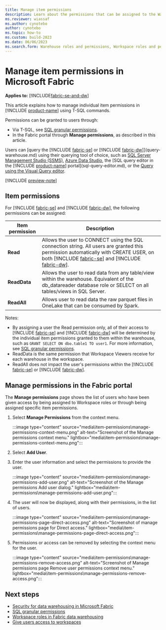 ```yaml
---
title: Manage item permissions
description: Learn about the permissions that can be assigned to the Warehouse and the SQL Endpoint in Microsoft Fabric.
ms.reviewer: wiassaf
ms.author: cynotebo
author: cynotebo
ms.topic: how-to
ms.custom: build-2023
ms.date: 06/06/2023
ms.search.form: Warehouse roles and permissions, Workspace roles and permissions # This article's title should not change. If so, contact engineering.
---
```

# Manage item permissions in Microsoft Fabric

**Applies to:** [!INCLUDE[fabric-se-and-dw](includes/applies-to-version/fabric-se-and-dw.md)]

This article explains how to manage individual item permissions in [!INCLUDE [product-name](../includes/product-name.md)] using T-SQL commands.

Permissions can be granted to users through:

- Via T-SQL, see [SQL granular permissions](sql-granular-permissions.md).
- In the Fabric portal through **Manage permissions**, as described in this article.

Users can [query the [!INCLUDE [fabric-se](includes/fabric-se.md)] or [!INCLUDE [fabric-dw](includes/fabric-dw.md)]](query-warehouse.md) using their querying tool of choice, such as [SQL Server Management Studio (SSMS)](/sql/ssms/download-sql-server-management-studio-ssms), [Azure Data Studio](https://aka.ms/azuredatastudio), the [SQL query editor in the [!INCLUDE [product-name](../includes/product-name.md)] portal](sql-query-editor.md), or the [Query using the Visual Query editor](visual-query-editor.md).

[!INCLUDE [preview-note](../includes/preview-note.md)]

## Item permissions

For [!INCLUDE [fabric-se](includes/fabric-se.md)] and [!INCLUDE [fabric-dw](includes/fabric-dw.md)], the following permissions can be assigned:

| Item permission   |  Description |
|---|---|
|**Read**|Allows the user to CONNECT using the SQL connection string. All users are granted this permission automatically with CREATE USER, on both [!INCLUDE [fabric-se](includes/fabric-se.md)] and [!INCLUDE [fabric-dw](includes/fabric-dw.md)].|
|**ReadData**|Allows the user to read data from any table/view within the warehouse. Equivalent of the db_datareader database role or SELECT on all tables/views in SQL Server.|   
|**ReadAll**|Allows user to read data the raw parquet files in OneLake that can be consumed by Spark.|

Notes:

- By assigning a user the Read permission only, all of their access to [!INCLUDE [fabric-se](includes/fabric-se.md)] and [!INCLUDE [fabric-dw](includes/fabric-dw.md)] will be determined by the individual item permissions granted to them within the warehouse, such as `GRANT SELECT ON dbo.table1 TO user1`. For more information, see [SQL granular permissions](sql-granular-permissions.md).
- ReadData is the same permission that Workspace Viewers receive for each warehouse in the workspace.
- ReadAll does not impact the user's permissions within the [!INCLUDE [fabric-se](includes/fabric-se.md)] or [!INCLUDE [fabric-dw](includes/fabric-dw.md)].

## Manage permissions in the Fabric portal

The **Manage permissions** page shows the list of users who have been given access by being assigned to Workspace roles or through being assigned specific item permissions.

1. Select **Manage Permissions** from the context menu.

    :::image type="content" source="media\item-permissions\manage-permissions-context-menu.png" alt-text="Screenshot of the Manage permissions context menu." lightbox="media\item-permissions\manage-permissions-context-menu.png":::

1. Select **Add User**.
1. Enter the user information and select the permissions to provide the user.

    :::image type="content" source="media\item-permissions\manage-permissions-add-user.png" alt-text="Screenshot of the Manage permissions Add user dialog." lightbox="media\item-permissions\manage-permissions-add-user.png":::

1. The user will now be displayed, along with their permissions, in the list of users.

    :::image type="content" source="media\item-permissions\manage-permissions-page-direct-access.png" alt-text="Screenshot of manage permissions page for Direct access." lightbox="media\item-permissions\manage-permissions-page-direct-access.png":::

1. Permissions or access can be removed by selecting the context menu for the user.

    :::image type="content" source="media\item-permissions\manage-permissions-remove-access.png" alt-text="Screenshot of Manage permissions page Remove user permissions context menu." lightbox="media\item-permissions\manage-permissions-remove-access.png":::

## Next steps

- [Security for data warehousing in Microsoft Fabric](security.md)
- [SQL granular permissions](sql-granular-permissions.md)
- [Workspace roles in Fabric data warehousing](workspace-roles.md)
- [Give users access to workspaces](../get-started/give-access-workspaces.md)